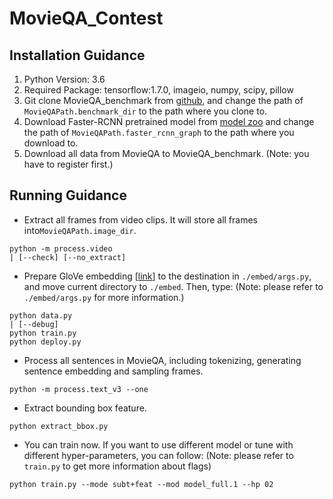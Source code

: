 # MovieQA_Contest

## Installation Guidance

1. Python Version: 3.6
2. Required Package: tensorflow:1.7.0, imageio, numpy, scipy, pillow
3. Git clone MovieQA_benchmark from <a href="https://github.com/makarandtapaswi/MovieQA_benchmark">github</a>, and change the path of ```MovieQAPath.benchmark_dir``` to the path where you clone to.
4. Download Faster-RCNN pretrained model from <a href="https://github.com/tensorflow/models/blob/master/research/object_detection/g3doc/detection_model_zoo.md">model zoo</a> and change the path of ```MovieQAPath.faster_rcnn_graph``` to the path where you download to.
5. Download all data from MovieQA to MovieQA_benchmark. (Note: you have to register first.)

## Running Guidance

* Extract all frames from video clips. It will store all frames into```MovieQAPath.image_dir```.
```
python -m process.video
| [--check] [--no_extract]
```
* Prepare GloVe embedding [<a href="http://nlp.stanford.edu/data/glove.840B.300d.zip">link</a>] to the destination in ```./embed/args.py```, and move current directory to ```./embed```. Then, type: (Note: please refer to ```./embed/args.py``` for more information.)
```
python data.py
| [--debug]
python train.py
python deploy.py
```

* Process all sentences in MovieQA, including tokenizing, generating sentence embedding and sampling frames.
```
python -m process.text_v3 --one
```
* Extract bounding box feature.
```
python extract_bbox.py
```
* You can train now. If you want to use different model or tune with different hyper-parameters, you can follow: (Note: please refer to ```train.py``` to get more information about flags)
```
python train.py --mode subt+feat --mod model_full.1 --hp 02
```

